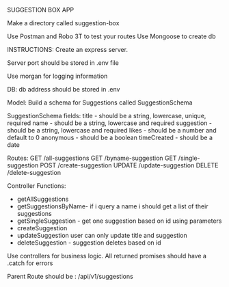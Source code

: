 SUGGESTION BOX APP


Make a directory called suggestion-box

Use Postman and Robo 3T to test your routes
Use Mongoose to create db

INSTRUCTIONS:
Create an express server.

Server port should be stored in .env file

Use morgan for logging information

DB:
db address should be stored in .env

Model:
Build a schema for Suggestions called SuggestionSchema

SuggestionSchema fields:
title - should be a string, lowercase, unique, required
name - should be a string, lowercase and required
suggestion - should be a string, lowercase and required
likes - should be a number and default to 0
anonymous - should be a boolean
timeCreated - should be a date

Routes:
GET /all-suggestions
GET /byname-suggestion
GET /single-suggestion
POST /create-suggestion
UPDATE /update-suggestion
DELETE /delete-suggestion


Controller Functions:
* getAllSuggestions
* getSuggestionsByName- if i query a name i should get a list of their suggestions
* getSingleSuggestion - get one suggestion based on id using parameters
* createSuggestion
* updateSuggestion user can only update title and suggestion
* deleteSuggestion - suggestion deletes based on id


Use controllers for business logic.
All returned promises should have a .catch for errors

Parent Route should be :  /api/v1/suggestions 